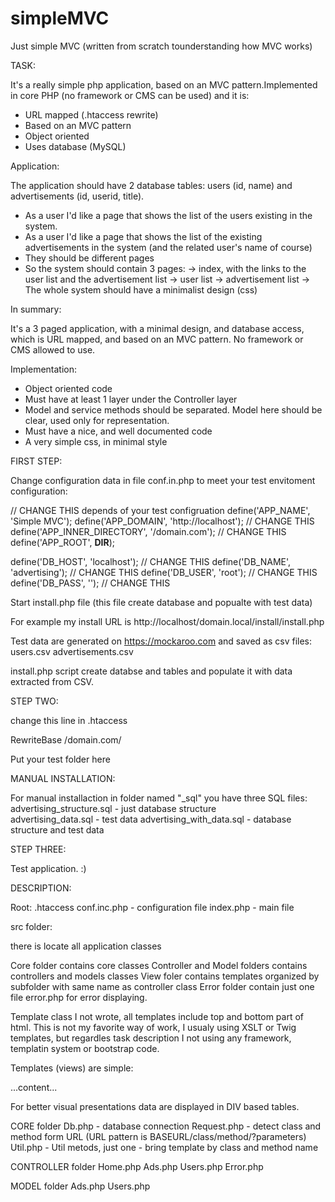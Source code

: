 # simpleMVC
Just simple MVC (written from scratch tounderstanding how MVC works)

TASK:

It's a really simple php application, based on an MVC pattern.Implemented in core PHP (no framework or CMS can be
used) and it is:

- URL mapped (.htaccess rewrite)
- Based on an MVC pattern
- Object oriented
- Uses database (MySQL)

Application:

The application should have 2 database tables: users (id, name) and
advertisements (id, userid, title).
* As a user I'd like a page that shows the list of the users existing in
the system.
* As a user I'd like a page that shows the list of the existing
advertisements in the system (and the related user's name of course)
* They should be different pages
* So the system should contain 3 pages:
-> index, with the links to the user list and the advertisement list
-> user list
-> advertisement list
-> The whole system should have a minimalist design (css)

In summary:

It's a 3 paged application, with a minimal design, and database access,
which is URL mapped, and based on an MVC pattern. No framework or CMS
allowed to use.

Implementation:
- Object oriented code
- Must have at least 1 layer under the Controller layer
- Model and service methods should be separated. Model here should be
clear, used only for representation.
- Must have a nice, and well documented code
- A very simple css, in minimal style



FIRST STEP:

Change configuration data in file conf.in.php to meet your test envitoment configuration:


// CHANGE THIS depends of your test configruation
define('APP_NAME', 'Simple MVC');
define('APP_DOMAIN', 'http://localhost');   // CHANGE THIS
define('APP_INNER_DIRECTORY', '/domain.com'); // CHANGE THIS 
define('APP_ROOT', __DIR__);

define('DB_HOST', 'localhost');             // CHANGE THIS
define('DB_NAME', 'advertising');           // CHANGE THIS
define('DB_USER', 'root');                  // CHANGE THIS
define('DB_PASS', '');                      // CHANGE THIS


Start install.php file (this file create database and popualte with test data)

For example my install URL is 
http://localhost/domain.local/install/install.php   

Test data are generated on https://mockaroo.com and saved as csv files:
users.csv 
advertisements.csv

install.php script create databse and tables and populate it with data extracted from CSV.

STEP TWO:

change this line in .htaccess

RewriteBase /domain.com/    

Put your test folder here


MANUAL INSTALLATION:

For manual installaction in folder named  "_sql" you have three SQL files:
advertising_structure.sql - just database structure  
advertising_data.sql - test data
advertising_with_data.sql - database structure and test data

STEP THREE:

Test application. :)

DESCRIPTION:

Root:
.htaccess
conf.inc.php - configuration file
index.php - main file


src folder:

there is locate all application classes

Core folder contains core classes
Controller and Model folders contains controllers and models classes
View foler contains templates organized by subfolder with same name as controller class
Error folder contain just one file error.php for error displaying.

Template class I not wrote, all templates include top and bottom part of html. This is not my favorite way of work, I usualy using XSLT or Twig templates, but regardles task description I not using any framework, templatin system or bootstrap code.

Templates (views) are simple:

<?php include(APP_ROOT.'/src/View/top.php'); ?>

...content...

<?php include(APP_ROOT.'/src/View/bottom.php'); ?>

For better visual presentations data are displayed in DIV based tables.

CORE folder
Db.php - database connection
Request.php - detect class and method form URL (URL pattern is BASEURL/class/method/?parameters)
Util.php - Util metods, just one - bring template by class and method name

CONTROLLER folder
Home.php
Ads.php
Users.php 
Error.php 

MODEL folder
Ads.php
Users.php 




